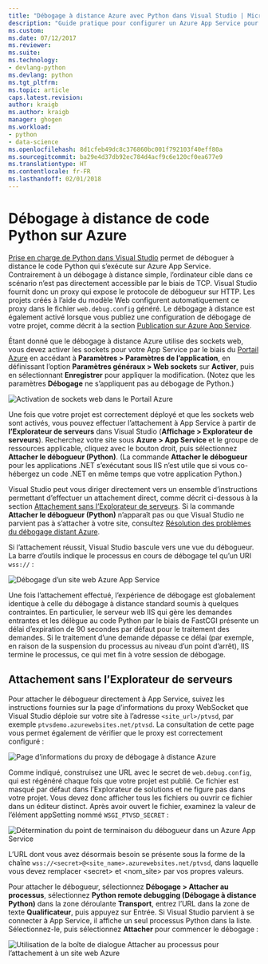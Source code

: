 ```yaml
---
title: "Débogage à distance Azure avec Python dans Visual Studio | Microsoft Docs"
description: "Guide pratique pour configurer un Azure App Service pour utiliser Visual Studio pour le débogage à distance d’une application Python."
ms.custom: 
ms.date: 07/12/2017
ms.reviewer: 
ms.suite: 
ms.technology:
- devlang-python
ms.devlang: python
ms.tgt_pltfrm: 
ms.topic: article
caps.latest.revision: 
author: kraigb
ms.author: kraigb
manager: ghogen
ms.workload:
- python
- data-science
ms.openlocfilehash: 8d1cfeb49dc8c376860bc001f792103f40eff80a
ms.sourcegitcommit: ba29e4d37db92ec784d4acf9c6e120cf0ea677e9
ms.translationtype: HT
ms.contentlocale: fr-FR
ms.lasthandoff: 02/01/2018
---
```

# <a name="remotely-debugging-python-code-on-azure"></a>Débogage à distance de code Python sur Azure

[Prise en charge de Python dans Visual Studio](installing-python-support-in-visual-studio.md) permet de déboguer à distance le code Python qui s’exécute sur Azure App Service. Contrairement à un débogage à distance simple, l’ordinateur cible dans ce scénario n’est pas directement accessible par le biais de TCP. Visual Studio fournit donc un proxy qui expose le protocole de débogueur sur HTTP. Les projets créés à l’aide du modèle Web configurent automatiquement ce proxy dans le fichier `web.debug.config` généré. Le débogage à distance est également activé lorsque vous publiez une configuration de débogage de votre projet, comme décrit à la section [Publication sur Azure App Service](python-web-application-project-templates.md#publishing-to-azure-app-service).

Étant donné que le débogage à distance Azure utilise des sockets web, vous devez activer les sockets pour votre App Service par le biais du [Portail Azure](https://portal.azure.com) en accédant à **Paramètres > Paramètres de l’application**, en définissant l’option **Paramètres généraux > Web sockets** sur **Activer**, puis en sélectionnant **Enregistrer** pour appliquer la modification. (Notez que les paramètres **Débogage** ne s’appliquent pas au débogage de Python.)

![Activation de sockets web dans le Portail Azure](media/azure-remote-debugging-enable-web-sockets.png)

Une fois que votre projet est correctement déployé et que les sockets web sont activés, vous pouvez effectuer l’attachement à App Service à partir de **l’Explorateur de serveurs** dans Visual Studio (**Affichage > Explorateur de serveurs**). Recherchez votre site sous **Azure > App Service** et le groupe de ressources applicable, cliquez avec le bouton droit, puis sélectionnez **Attacher le débogueur (Python)**. (La commande **Attacher le débogueur** pour les applications .NET s’exécutant sous IIS n’est utile que si vous co-hébergez un code .NET en même temps que votre application Python.)

Visual Studio peut vous diriger directement vers un ensemble d’instructions permettant d’effectuer un attachement direct, comme décrit ci-dessous à la section [Attachement sans l’Explorateur de serveurs](#attaching-without-server-explorer). Si la commande **Attacher le débogueur (Python)** n’apparaît pas ou que Visual Studio ne parvient pas à s’attacher à votre site, consultez [Résolution des problèmes du débogage distant Azure](debugging-remote-python-code-on-azure-troubleshooting.md).

Si l’attachement réussit, Visual Studio bascule vers une vue du débogueur. La barre d’outils indique le processus en cours de débogage tel qu’un URI `wss://` :

![Débogage d’un site web Azure App Service](media/azure-remote-debugging-attached.png)

Une fois l’attachement effectué, l’expérience de débogage est globalement identique à celle du débogage à distance standard soumis à quelques contraintes. En particulier, le serveur web IIS qui gère les demandes entrantes et les délègue au code Python par le biais de FastCGI présente un délai d’expiration de 90 secondes par défaut pour le traitement des demandes. Si le traitement d’une demande dépasse ce délai (par exemple, en raison de la suspension du processus au niveau d’un point d’arrêt), IIS termine le processus, ce qui met fin à votre session de débogage. 

## <a name="attaching-without-server-explorer"></a>Attachement sans l’Explorateur de serveurs

Pour attacher le débogueur directement à App Service, suivez les instructions fournies sur la page d’informations du proxy WebSocket que Visual Studio déploie sur votre site à l’adresse `<site_url>/ptvsd`, par exemple `ptvsdemo.azurewebsites.net/ptvsd`. La consultation de cette page vous permet également de vérifier que le proxy est correctement configuré :

![Page d’informations du proxy de débogage à distance Azure](media/azure-remote-debugging-proxy-info-page.png)

Comme indiqué, construisez une URL avec le secret de `web.debug.config`, qui est régénéré chaque fois que votre projet est publié. Ce fichier est masqué par défaut dans l’Explorateur de solutions et ne figure pas dans votre projet. Vous devez donc afficher tous les fichiers ou ouvrir ce fichier dans un éditeur distinct. Après avoir ouvert le fichier, examinez la valeur de l’élément appSetting nommé `WSGI_PTVSD_SECRET` :

![Détermination du point de terminaison du débogueur dans un Azure App Service](media/azure-remote-debugging-secret.png)

L’URL dont vous avez désormais besoin se présente sous la forme de la chaîne `wss://<secret>@<site_name>.azurewebsites.net/ptvsd`, dans laquelle vous devez remplacer &lt;secret&gt; et &lt;nom_site&gt; par vos propres valeurs.

Pour attacher le débogueur, sélectionnez **Débogage > Attacher au processus**, sélectionnez **Python remote debugging (Débogage à distance Python)** dans la zone déroulante **Transport**, entrez l’URL dans la zone de texte **Qualificateur**, puis appuyez sur Entrée. Si Visual Studio parvient à se connecter à App Service, il affiche un seul processus Python dans la liste. Sélectionnez-le, puis sélectionnez **Attacher** pour commencer le débogage :

![Utilisation de la boîte de dialogue Attacher au processus pour l’attachement à un site web Azure](media/azure-remote-debugging-manual-attach.png)
